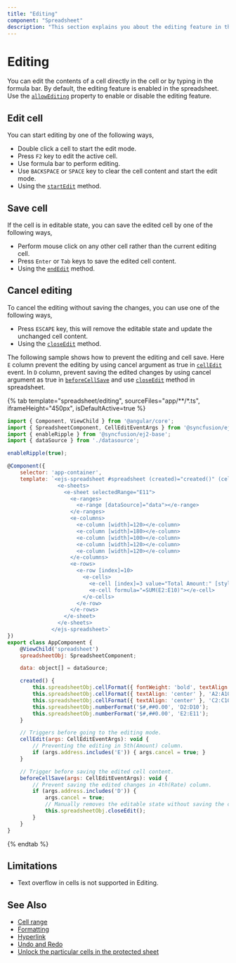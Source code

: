```yaml
---
title: "Editing"
component: "Spreadsheet"
description: "This section explains you about the editing feature in the Angular spreadsheet."
---
```


# Editing

You can edit the contents of a cell directly in the cell or by typing in the formula bar. By default, the editing feature is enabled in the spreadsheet. Use the [`allowEditing`](../api/spreadsheet/#allowediting) property to enable or disable the editing feature.

## Edit cell

You can start editing by one of the following ways,

* Double click a cell to start the edit mode.
* Press `F2` key to edit the active cell.
* Use formula bar to perform editing.
* Use `BACKSPACE` or `SPACE` key to clear the cell content and start the edit mode.
* Using the [`startEdit`](../api/spreadsheet/#startedit) method.

## Save cell

If the cell is in editable state, you can save the edited cell by one of the following ways,

* Perform mouse click on any other cell rather than the current editing cell.
* Press `Enter` or `Tab` keys to save the edited cell content.
* Using the [`endEdit`](../api/spreadsheet/#endedit) method.

## Cancel editing

To cancel the editing without saving the changes, you can use one of the following ways,

* Press `ESCAPE` key, this will remove the editable state and update the unchanged cell content.
* Using the [`closeEdit`](../api/spreadsheet/#closeedit) method.

The following sample shows how to prevent the editing and cell save. Here `E` column prevent the editing by using cancel argument as true in [`cellEdit`](../api/spreadsheet/#celledit) event. In `D` column, prevent saving the edited changes by using cancel argument as true in [`beforeCellSave`](../api/spreadsheet/#beforecellsave) and use [`closeEdit`](../api/spreadsheet/#closeedit) method in spreadsheet.

{% tab template="spreadsheet/editing", sourceFiles="app/**/*.ts", iframeHeight="450px", isDefaultActive=true %}

```javascript
import { Component, ViewChild } from '@angular/core';
import { SpreadsheetComponent, CellEditEventArgs } from '@syncfusion/ej2-angular-spreadsheet';
import { enableRipple } from '@syncfusion/ej2-base';
import { dataSource } from './datasource';

enableRipple(true);

@Component({
    selector: 'app-container',
    template: `<ejs-spreadsheet #spreadsheet (created)="created()" (cellEdit)="cellEdit($event)" (beforeCellSave)="beforeCellSave($event)" [showSheetTabs]="false" [showRibbon]="false">
                <e-sheets>
                  <e-sheet selectedRange="E11">
                    <e-ranges>
                      <e-range [dataSource]="data"></e-range>
                    </e-ranges>
                    <e-columns>
                      <e-column [width]=120></e-column>
                      <e-column [width]=180></e-column>
                      <e-column [width]=100></e-column>
                      <e-column [width]=120></e-column>
                      <e-column [width]=120></e-column>
                    </e-columns>
                    <e-rows>
                      <e-row [index]=10>
                        <e-cells>
                          <e-cell [index]=3 value="Total Amount:" [style]="{ fontWeight: 'bold' }"></e-cell>
                          <e-cell formula="=SUM(E2:E10)"></e-cell>
                        </e-cells>
                      </e-row>
                    </e-rows>
                  </e-sheet>
                </e-sheets>
              </ejs-spreadsheet>`
})
export class AppComponent {
    @ViewChild('spreadsheet')
    spreadsheetObj: SpreadsheetComponent;

    data: object[] = dataSource;

    created() {
        this.spreadsheetObj.cellFormat({ fontWeight: 'bold', textAlign: 'center' }, 'A1:E1');
        this.spreadsheetObj.cellFormat({ textAlign: 'center' }, 'A2:A10');
        this.spreadsheetObj.cellFormat({ textAlign: 'center' }, 'C2:C10');
        this.spreadsheetObj.numberFormat('$#,##0.00', 'D2:D10');
        this.spreadsheetObj.numberFormat('$#,##0.00', 'E2:E11');
    }

    // Triggers before going to the editing mode.
    cellEdit(args: CellEditEventArgs): void {
        // Preventing the editing in 5th(Amount) column.
        if (args.address.includes('E')) { args.cancel = true; }
    }

    // Trigger before saving the edited cell content.
    beforeCellSave(args: CellEditEventArgs): void {
        // Prevent saving the edited changes in 4th(Rate) column.
        if (args.address.includes('D')) {
            args.cancel = true;
            // Manually removes the editable state without saving the changes. Use `endEdit` method if you want to save the changes.
            this.spreadsheetObj.closeEdit();
        }
    }
}
```

{% endtab %}

## Limitations

* Text overflow in cells is not supported in Editing.

## See Also

* [Cell range](./cell-range)
* [Formatting](./formatting)
* [Hyperlink](./link)
* [Undo and Redo](./undo-redo)
* [Unlock the particular cells in the protected sheet](./protect-sheet#unlock-the-particular-cells-in-the-protected-sheet)
